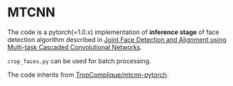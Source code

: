 # MTCNN

The code is a pytorch(=1.0.x) implementation of **inference stage** of face detection algorithm described in
[Joint Face Detection and Alignment using Multi-task Cascaded Convolutional Networks](https://arxiv.org/abs/1604.02878).

`crop_faces.py` can be used for batch processing.

The code inherits from [TropComplique/mtcnn-pytorch](https://github.com/TropComplique/mtcnn-pytorch).

